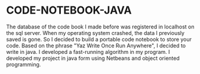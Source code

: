 # CODE-NOTEBOOK-JAVA

The database of the code book I made before was registered in localhost on the sql server. When my operating system crashed, the data I previously saved is gone. So I decided to build a portable code notebook to store your code. Based on the phrase "Yaz Write Once Run Anywhere", I decided to write in java. I developed a fast-running algorithm in my program. I developed my project in java form using Netbeans and object oriented programming.
